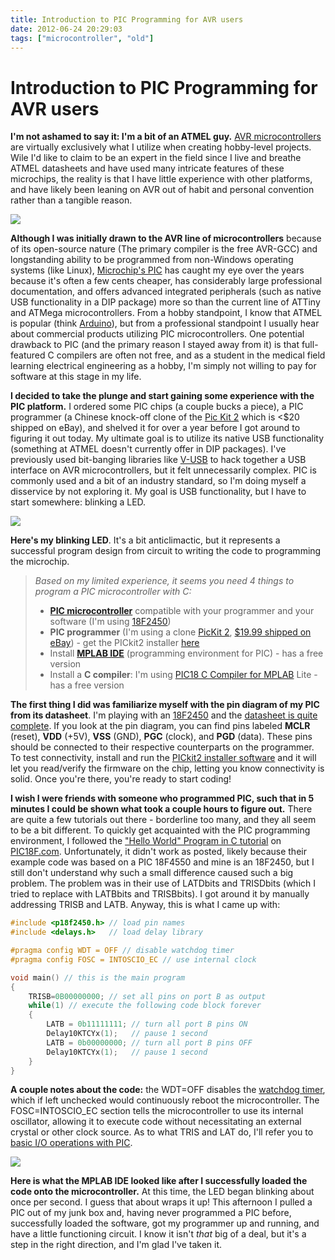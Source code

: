 ```yaml
---
title: Introduction to PIC Programming for AVR users
date: 2012-06-24 20:29:03
tags: ["microcontroller", "old"]
---
```


# Introduction to PIC Programming for AVR users

__I'm not ashamed to say it: I'm a bit of an ATMEL guy.__ [AVR microcontrollers](http://en.wikipedia.org/wiki/Atmel_AVR) are virtually exclusively what I utilize when creating hobby-level projects. Wile I'd like to claim to be an expert in the field since I live and breathe ATMEL datasheets and have used many intricate features of these microchips, the reality is that I have little experience with other platforms, and have likely been leaning on AVR out of habit and personal convention rather than a tangible reason.

<div class="text-center">

![](https://swharden.com/static/2012/06/24/150-28-DIP1-200x128.jpg)

</div>

**Although I was initially drawn to the AVR line of microcontrollers** because of its open-source nature (The primary compiler is the free AVR-GCC) and longstanding ability to be programmed from non-Windows operating systems (like Linux), [Microchip's PIC](http://en.wikipedia.org/wiki/PIC_microcontroller) has caught my eye over the years because it's often a few cents cheaper, has considerably large professional documentation, and offers advanced integrated peripherals (such as native USB functionality in a DIP package) more so than the current line of ATTiny and ATMega microcontrollers. From a hobby standpoint, I know that ATMEL is popular (think [Arduino](http://en.wikipedia.org/wiki/Arduino)), but from a professional standpoint I usually hear about commercial products utilizing PIC microcontrollers. One potential drawback to PIC (and the primary reason I stayed away from it) is that full-featured C compilers are often not free, and as a student in the medical field learning electrical engineering as a hobby, I'm simply not willing to pay for software at this stage in my life.

__I decided to take the plunge and start gaining some experience with the PIC platform.__ I ordered some PIC chips (a couple bucks a piece), a PIC programmer (a Chinese knock-off clone of the [Pic Kit 2](http://en.wikipedia.org/wiki/PICKit) which is <$20 shipped on eBay), and shelved it for over a year before I got around to figuring it out today. My ultimate goal is to utilize its native USB functionality (something at ATMEL doesn't currently offer in DIP packages). I've previously used bit-banging libraries like [V-USB](http://www.obdev.at/products/vusb/index.html) to hack together a USB interface on AVR microcontrollers, but it felt unnecessarily complex. PIC is commonly used and a bit of an industry standard, so I'm doing myself a disservice by not exploring it. My goal is USB functionality, but I have to start somewhere: blinking a LED.

<div class="text-center">

![](https://swharden.com/static/2012/06/24/2012-06-24-15.57.56-525x393.jpg)

</div>

__Here's my blinking LED__. It's a bit anticlimactic, but it represents a successful program design from circuit to writing the code to programming the microchip.
>  _Based on my limited experience, it seems you need 4 things to program a PIC microcontroller with C:_
>
> *   __[PIC microcontroller](http://en.wikipedia.org/wiki/PIC_microcontroller)__ compatible with your programmer and your software (I'm using [18F2450](http://ww1.microchip.com/downloads/en/DeviceDoc/39760d.pdf))
> *   __PIC programmer__ (I'm using a clone [PicKit 2](http://en.wikipedia.org/wiki/PICKit), [$19.99 shipped on eBay](http://www.ebay.com/sch/i.html?_trksid=p5197.m570.l1313&_nkw=pic+kit+2&_sacat=0)) - get the PICkit2 installer [here](http://www.microchip.com/stellent/idcplg?IdcService=SS_GET_PAGE&nodeId=1406&dDocName=en023805)
> *   Install __[MPLAB IDE](http://www.microchip.com/stellent/idcplg?IdcService=SS_GET_PAGE&nodeId=1406&dDocName=en019469&part=SW007002)__ (programming environment for PIC) - has a free version
> *   Install a __C compiler__: I'm using [PIC18 C Compiler for MPLAB](http://www.microchip.com/stellent/idcplg?IdcService=SS_GET_PAGE&nodeId=1406&dDocName=en010014) Lite - has a free version
>
>
__The first thing I did was familiarize myself with the pin diagram of my PIC from its datasheet__. I'm playing with an [18F2450](http://ww1.microchip.com/downloads/en/DeviceDoc/39760d.pdf) and the [datasheet is quite complete](http://ww1.microchip.com/downloads/en/DeviceDoc/39760d.pdf). If you look at the pin diagram, you can find pins labeled __MCLR__ (reset), __VDD__ (+5V), __VSS__ (GND), __PGC__ (clock), and __PGD__ (data). These pins should be connected to their respective counterparts on the programmer. To test connectivity, install and run the [PICkit2 installer software](http://www.microchip.com/stellent/idcplg?IdcService=SS_GET_PAGE&nodeId=1406&dDocName=en023805) and it will let you read/verify the firmware on the chip, letting you know connectivity is solid. Once you're there, you're ready to start coding!

__I wish I were friends with someone who programmed PIC, such that in 5 minutes I could be shown what took a couple hours to figure out.__ There are quite a few tutorials out there - borderline too many, and they all seem to be a bit different. To quickly get acquainted with the PIC programming environment, I followed the ["Hello World" Program in C tutorial](http://www.pic18f.com/18f4550-c-tutorial/2009/11/16/tutorial-4-hello-world-program-in-c/) on [PIC18F.com](http://www.pic18f.com/). Unfortunately, it didn't work as posted, likely because their example code was based on a PIC 18F4550 and mine is an 18F2450, but I still don't understand why such a small difference caused such a big problem. The problem was in their use of LATDbits and TRISDbits (which I tried to replace with LATBbits and TRISBbits). I got around it by manually addressing TRISB and LATB. Anyway, this is what I came up with:

```c
#include <p18f2450.h> // load pin names
#include <delays.h>   // load delay library

#pragma config WDT = OFF // disable watchdog timer
#pragma config FOSC = INTOSCIO_EC // use internal clock

void main() // this is the main program
{
    TRISB=0B00000000; // set all pins on port B as output
    while(1) // execute the following code block forever
    {
        LATB = 0b11111111; // turn all port B pins ON
        Delay10KTCYx(1);   // pause 1 second
        LATB = 0b00000000; // turn all port B pins OFF
        Delay10KTCYx(1);   // pause 1 second
    }
}
```

__A couple notes about the code:__ the WDT=OFF disables the [watchdog timer](http://en.wikipedia.org/wiki/Watchdog_timer), which if left unchecked would continuously reboot the microcontroller. The FOSC=INTOSCIO_EC section tells the microcontroller to use its internal oscillator, allowing it to execute code without necessitating an external crystal or other clock source. As to what TRIS and LAT do, I'll refer you to [basic I/O operations with PIC](http://www.mikroe.com/eng/chapters/view/4/chapter-3-i-o-ports/).

<div class="text-center img-medium">

![](https://swharden.com/static/2012/06/24/pic-ledblink.png)

</div>

__Here is what the MPLAB IDE looked like after I successfully loaded the code onto the microcontroller.__ At this time, the LED began blinking about once per second. I guess that about wraps it up! This afternoon I pulled a PIC out of my junk box and, having never programmed a PIC before, successfully loaded the software, got my programmer up and running, and have a little functioning circuit. I know it isn't _that_ big of a deal, but it's a step in the right direction, and I'm glad I've taken it.